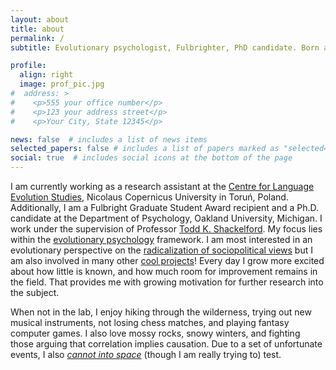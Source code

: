 ```yaml
---
layout: about
title: about
permalink: /
subtitle: Evolutionary psychologist, Fulbrighter, PhD candidate. Born and raised in <a href="https://www.openstreetmap.org/#map=12/53.0192/18.5981">Toruń</a>, Poland. Loves forests and winter. Retired computer gamer.

profile:
  align: right
  image: prof_pic.jpg
#  address: >
#    <p>555 your office number</p>
#    <p>123 your address street</p>
#    <p>Your City, State 12345</p>

news: false  # includes a list of news items
selected_papers: false # includes a list of papers marked as "selected={true}"
social: true  # includes social icons at the bottom of the page
---
```


I am currently working as a research assistant at the <a href="https://cles.umk.pl/">Centre for Language Evolution Studies</a>, Nicolaus Copernicus University in Toruń, Poland. Additionally, I am a Fulbright Graduate Student Award recipient and a Ph.D. candidate at the Department of Psychology, Oakland University, Michigan. I work under the supervision of Professor <a href="https://www.toddkshackelford.com/">Todd K. Shackelford</a>. My focus lies within the <a href="https://www.cep.ucsb.edu/primer.html">evolutionary psychology</a> framework. I am most interested in an evolutionary perspective on the <a href="https://annadoesscience.github.io/projects/1_radical/">radicalization of sociopolitical views</a> but I am also involved in many other <a href="https://annadoesscience.github.io/projects/">cool projects</a>! Every day I grow more excited about how little is known, and how much room for improvement remains in the field. That provides me with growing motivation for further research into the subject.

When not in the lab, I enjoy hiking through the wilderness, trying out new musical instruments, not losing chess matches, and playing fantasy computer games. I also love mossy rocks, snowy winters, and fighting those arguing that correlation implies causation. Due to a set of unfortunate events, I also <a href="https://annadoesscience.github.io/projects/4_analog/"><i>cannot into space</i></a> (though I am really trying to) test.
